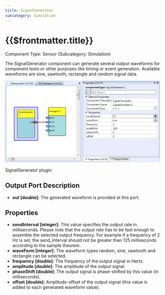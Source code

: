 ```yaml
---
title: SignalGenerator
subcategory: Simulation
---
```


# {{$frontmatter.title}}

Component Type: Sensor (Subcategory: Simulation)

The SignalGenerator component can generate several output waveforms for component tests or other purposes like timing or event generation. Available waveforms are sine, sawtooth, rectangle and random signal data.

![Screenshot: SignalGenerator plugin](./img/signalgenerator.jpg "Screenshot: SignalGenerator plugin")

SignalGenerator plugin

## Output Port Description

- **out \[double\]:** The generated waveform is provided at this port.

## Properties

- **sendInterval \[integer\]:** This value specifies the output rate in milliseconds. Please note that the output rate has to be fast enough to assemble the selected output frequency. For example if a frequency of 2 Hz is set, the send_interval should not be greater than 125 milliseconds according to the sample theorem.
- **waveForm \[integer\]:** The waveform types random, sine, sawtooth and rectangle can be selected.
- **frequency \[double\]:** The frequency of the output signal in Hertz.
- **amplitude \[double\]:** The amplitude of the output signal.
- **phaseShift \[double\]:** The output signal is phase-shifted by this value (in milliseconds).
- **offset \[double\]:** Amplitude-offset of the output signal (this value is added to each generated waveform value).
